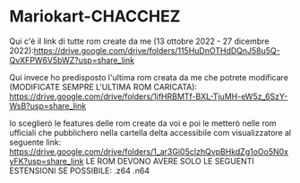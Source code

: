 # Mariokart-CHACCHEZ
Qui c'è il link di tutte rom create da me (13 ottobre 2022 - 27 dicembre 2022):https://drive.google.com/drive/folders/115HuDnOTHdDQnJ58u5Q-QvXFPW6V5bWZ?usp=share_link 

Qui invece ho predisposto l'ultima rom creata da me che potrete modificare (MODIFICATE SEMPRE L'ULTIMA ROM CARICATA): https://drive.google.com/drive/folders/1jfHRBMTf-BXL-TjuMH-eW5z_6SzY-WsB?usp=share_link

Io sceglierò le features delle rom create da voi e poi le metterò nelle rom ufficiali che pubblichero nella cartella delta accessibile com visualizzatore al seguente link: https://drive.google.com/drive/folders/1_ar3Gi05cIzhQvpBHkdZg1oOo5N0xyFK?usp=share_link
LE ROM DEVONO AVERE SOLO LE SEGUENTI ESTENSIONI SE POSSIBILE: .z64 .n64
